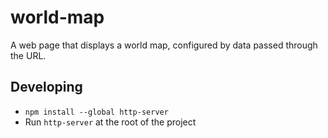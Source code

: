 # world-map

A web page that displays a world map, configured by data passed through the URL.

## Developing

- `npm install --global http-server`
- Run `http-server` at the root of the project
